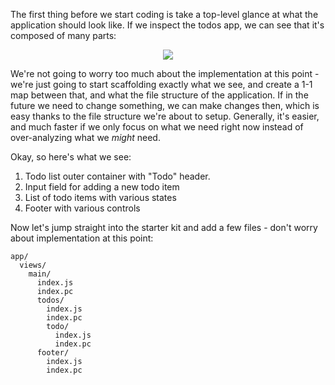 The first thing before we start coding is take a top-level glance at what the application should look like. If we inspect the todos app, we can see that it's composed of many parts:

<p align="center">
  <a href="http://mojojs.com">
    <img src="https://cloud.githubusercontent.com/assets/757408/3194703/b8d1eee8-ed02-11e3-808e-4cd4afbbcc3b.png">
  </a>
</p>


We're not going to worry too much about the implementation at this point - we're just going to start scaffolding exactly what we see, and create a 1-1 map between that, and what the file structure of the application. If in the future we need to change something, we can make changes then, which is easy thanks to the file structure we're about to setup. Generally, it's easier, and much faster if we only focus on what we need right now instead of over-analyzing what we *might* need. 

Okay, so here's what we see:

1. Todo list outer container with "Todo" header.
2. Input field for adding a new todo item
3. List of todo items with various states
4. Footer with various controls

Now let's jump straight into the starter kit and add a few files - don't worry about implementation at this point:

```
app/
  views/
    main/
      index.js
      index.pc
      todos/
        index.js
        index.pc
        todo/
          index.js
          index.pc
      footer/
        index.js
        index.pc
```





